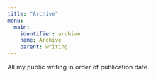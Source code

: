 ```yaml
---
title: "Archive"
menu:
  main:
    identifier: archive
    name: Archive
    parent: writing
---
```


All my public writing in order of publication date.

